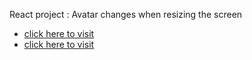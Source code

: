 React project : Avatar changes when resizing the screen 

- [click here to visit](avatar-react-git-master-fadysaadeddins-projects.vercel.app) 
- [click here to visit](avatar-react-k2ecn524d-fadysaadeddins-projects.vercel.app) 
